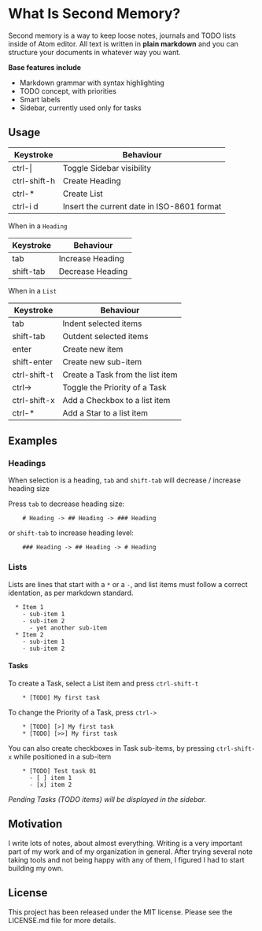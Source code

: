 # What Is Second Memory?

Second memory is a way to keep loose notes, journals and TODO lists inside of Atom editor.
All text is written in **plain markdown** and you can structure your documents in whatever way you want.

**Base features include**

  - Markdown grammar with syntax highlighting
  - TODO concept, with priorities
  - Smart labels
  - Sidebar, currently used only for tasks

## Usage

| Keystroke         | Behaviour                                                          |
|-------------------|--------------------------------------------------------------------|
| ctrl-\|           | Toggle Sidebar visibility                                          |
| ctrl-shift-h      | Create Heading                                                     |
| ctrl-*            | Create List                                                        |
| ctrl-i d          | Insert the current date in ISO-8601 format                         |

When in a `Heading`

| Keystroke         | Behaviour                                                          |
|-------------------|--------------------------------------------------------------------|
| tab               | Increase Heading                                                   |
| shift-tab         | Decrease Heading                                                   |

When in a `List`

| Keystroke         | Behaviour                                                          |
|-------------------|--------------------------------------------------------------------|
| tab               | Indent selected items                                              |
| shift-tab         | Outdent selected items                                             |
| enter             | Create new item                                                    |
| shift-enter       | Create new sub-item                                                |
| ctrl-shift-t      | Create a Task from the list item                                   |
| ctrl->            | Toggle the Priority of a Task                                      |
| ctrl-shift-x      | Add a Checkbox to a list item                                      |
| ctrl-*            | Add a Star to a list item                                          |

## Examples

### Headings

When selection is a heading, `tab` and `shift-tab` will decrease / increase heading size

Press `tab` to decrease heading size:

```
    # Heading -> ## Heading -> ### Heading
```

or `shift-tab` to increase heading level:

```
    ### Heading -> ## Heading -> # Heading
```

### Lists

Lists are lines that start with a `*` or a `-`, and list items must follow a correct identation, as per markdown standard.

```
  * Item 1
    - sub-item 1
    - sub-item 2
      - yet another sub-item
  * Item 2
    - sub-item 1
    - sub-item 2
```

#### Tasks


To create a Task, select a List item and press `ctrl-shift-t`

```
    * [TODO] My first task
```

To change the Priority of a Task, press `ctrl->`

```
    * [TODO] [>] My first task
    * [TODO] [>>] My first task
```

You can also create checkboxes in Task sub-items, by pressing `ctrl-shift-x` while positioned in a sub-item

```
    * [TODO] Test task 01
      - [ ] item 1
      - [x] item 2
```
*Pending Tasks (TODO items) will be displayed in the sidebar.*

## Motivation

I write lots of notes, about almost everything. Writing is a very important part of my work and of my organization in general. After trying several note taking tools and not being happy with any of them, I figured I had to start building my own.

## License

This project has been released under the MIT license. Please see the LICENSE.md file for more details.

